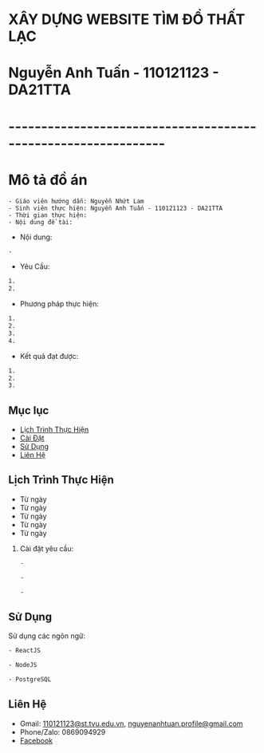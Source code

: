 # XÂY DỰNG WEBSITE TÌM ĐỒ THẤT LẠC
# Nguyễn Anh Tuấn - 110121123 - DA21TTA
# --------------------------------------------------------------
# Mô tả đồ án
 ```bash- Tên đề tài: Xây dựng Website Tìm đồ thất lạc
- Giáo viên hướng dẫn: Nguyễn Nhứt Lam
- Sinh viên thực hiện: Nguyễn Anh Tuấn - 110121123 - DA21TTA
- Thời gian thực hiện: 
- Nội dung đề tài:
 ```
- Nội dung:
```bash
-
```
- Yêu Cầu:
```bash
1.
2.
```
-	Phương pháp thực hiện:
```bash
1.
2.
3.
4.
```
- Kết quả đạt được:
```bash
1.
2.
3.
```
## Mục lục
- [Lịch Trình Thực Hiện](#lịch-trình-thực-hiện)
- [Cài Đặt](#cài-đặt)
- [Sử Dụng](#sử-dụng)
- [Liên Hệ](#liên-hệ)

## Lịch Trình Thực Hiện
- Từ ngày
- Từ ngày
- Từ ngày
- Từ ngày
- Từ ngày

1. Cài đặt yêu cầu:
    ```bash
    -
    ```
   ```bash
   -
   ``` 
   ```bash
   -
   ```
## Sử Dụng

Sử dụng các ngôn ngữ:

```bash
- ReactJS
```
```bash
- NodeJS
```
```bash
- PostgreSQL
```
## Liên Hệ

- Gmail: 110121123@st.tvu.edu.vn, nguyenanhtuan.profile@gmail.com
- Phone/Zalo: 0869094929
- [Facebook](https://www.facebook.com/NguyenAnhTuxn)

